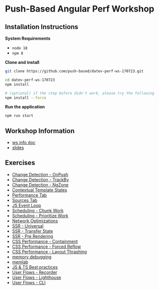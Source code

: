 # Push-Based Angular Perf Workshop

## Installation Instructions

**System Requirements**

* `node 18`
* `npm 8`

**Clone and install**

```bash
git clone https://github.com/push-based/datev-perf-ws-170723.git

cd datev-perf-ws-170723
npm install

# (optional) if the step before didn't work, please try the following
npm install --force
```

**Run the application**

```bash
npm run start
```

## Workshop Information

* [ws info doc](https://docs.google.com/document/d/19aI18XS--bjEG9EjHUGls-Q74P8Y7PA9ZGyRgqOO240/edit?usp=drive_link)
* [slides](https://drive.google.com/drive/u/1/folders/1TFoIQmomA6eDnieKracJTGvQFze3KlbW)

## Exercises

* [Change Detection - OnPush](./exercises/change-detection%20-%20OnPush.md)
* [Change Detection - TrackBy](./exercises/change-detection%20-%20trackBy.md)
* [Change Detection - NgZone](./exercises/change-detection%20-%20ngZone.md)
* [Contextual Template States](./exercises/contextual-template-states%20-%20suspense%20&%20error.md)
* [Performance Tab](./exercises/performance-tab-flame-charts.md)
* [Sources Tab](./exercises/sources%20tab.md)
* [JS Event Loop](./exercises/event-loop.md)
* [Scheduling - Chunk Work](./exercises/scheduling-chunk-work.md)
* [Scheduling - Prioritize Work](./exercises/scheduling-prioritize-work.md)
* [Network Optimizations](./exercises/network-optimizations.md)
* [SSR - Universal](./exercises/ssr-with-universal.md)
* [SSR - Transfer State](./exercises/ssr-transfer-state.md)
* [SSR - Pre Rendering](./exercises/ssr-pre-rendering.md)
* [CSS Performance - Containment](./exercises/css-performance%20-%20containment.md)
* [CSS Performance - Forced Reflow](./exercises/dom-access%20-%20forced%20reflow.md)
* [CSS Performance - Layout Thrashing](./exercises/dom-access%20-%20layout%20thrashing.md)
* [memory debugging](./exercises/memory-debugging.md)
* [memlab](./exercises/memory%20debugging%20-%20memlab.md)
* [JS & TS Best practices](./exercises/js%20&%20ts%20-%20best%20practices.md)
* [User Flows - Recorder](./exercises/user_flow%20-%20recorder.md)
* [User Flows - Lighthouse](./exercises/user_flow%20-%20lighthouse.md)
* [User Flows - CLI](./exercises/user_flow%20-%20cli.md)
